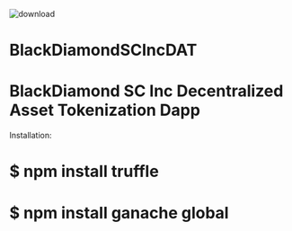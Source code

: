 ![download](https://user-images.githubusercontent.com/73549208/154361842-11c7a916-21da-413e-8f16-f4b230f59655.svg)
# BlackDiamondSCIncDAT
# BlackDiamond SC Inc Decentralized Asset Tokenization Dapp

Installation:
# $ npm install truffle

# $ npm install ganache global
